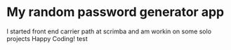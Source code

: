 # My random password generator app
I started front end carrier path at scrimba and am workin on some solo projects 
Happy Coding!
test
